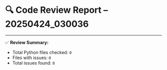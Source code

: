 # 🔍 Code Review Report – 20250424_030036

---

✅ **Review Summary:**
- Total Python files checked: `0`
- Files with issues: `0`
- Total issues found: `0`
